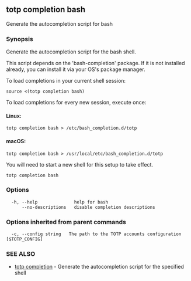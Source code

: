 ## totp completion bash

Generate the autocompletion script for bash

### Synopsis

Generate the autocompletion script for the bash shell.

This script depends on the 'bash-completion' package.
If it is not installed already, you can install it via your OS's package manager.

To load completions in your current shell session:

	source <(totp completion bash)

To load completions for every new session, execute once:

#### Linux:

	totp completion bash > /etc/bash_completion.d/totp

#### macOS:

	totp completion bash > /usr/local/etc/bash_completion.d/totp

You will need to start a new shell for this setup to take effect.


```
totp completion bash
```

### Options

```
  -h, --help              help for bash
      --no-descriptions   disable completion descriptions
```

### Options inherited from parent commands

```
  -c, --config string   The path to the TOTP accounts configuration [$TOTP_CONFIG]
```

### SEE ALSO

* [totp completion](totp_completion.md)	 - Generate the autocompletion script for the specified shell

